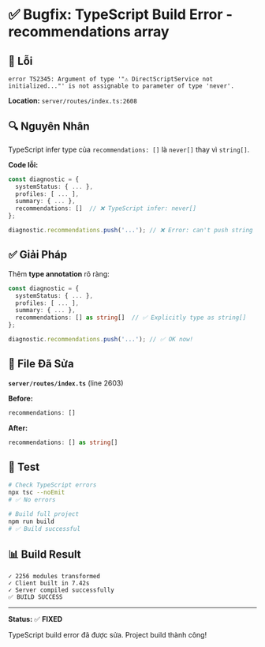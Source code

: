 # ✅ Bugfix: TypeScript Build Error - recommendations array

## 🐛 Lỗi

```
error TS2345: Argument of type '"⚠️ DirectScriptService not initialized..."' is not assignable to parameter of type 'never'.
```

**Location:** `server/routes/index.ts:2608`

## 🔍 Nguyên Nhân

TypeScript infer type của `recommendations: []` là `never[]` thay vì `string[]`.

**Code lỗi:**
```typescript
const diagnostic = {
  systemStatus: { ... },
  profiles: [ ... ],
  summary: { ... },
  recommendations: []  // ❌ TypeScript infer: never[]
};

diagnostic.recommendations.push('...'); // ❌ Error: can't push string to never[]
```

## ✅ Giải Pháp

Thêm **type annotation** rõ ràng:

```typescript
const diagnostic = {
  systemStatus: { ... },
  profiles: [ ... ],
  summary: { ... },
  recommendations: [] as string[]  // ✅ Explicitly type as string[]
};

diagnostic.recommendations.push('...'); // ✅ OK now!
```

## 📁 File Đã Sửa

**`server/routes/index.ts`** (line 2603)

**Before:**
```typescript
recommendations: []
```

**After:**
```typescript
recommendations: [] as string[]
```

## 🧪 Test

```bash
# Check TypeScript errors
npx tsc --noEmit
# ✅ No errors

# Build full project
npm run build
# ✅ Build successful
```

## 📊 Build Result

```
✓ 2256 modules transformed
✓ Client built in 7.42s
✓ Server compiled successfully
✅ BUILD SUCCESS
```

---

**Status:** ✅ **FIXED**

TypeScript build error đã được sửa. Project build thành công!
